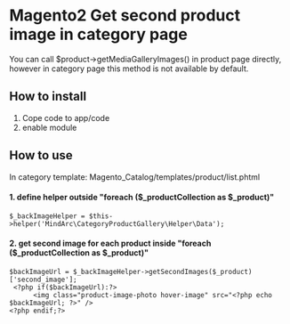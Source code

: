 # Magento2 Get second product image in category page

You can call $product->getMediaGalleryImages() in product page directly, 
however in category page this method is not available by default.

## How to install
1. Cope code to app/code
2. enable module

## How to use

In category template: Magento_Catalog/templates/product/list.phtml

#### 1. define helper outside "foreach ($_productCollection as $_product)"
```
$_backImageHelper = $this->helper('MindArc\CategoryProductGallery\Helper\Data');
```
#### 2. get second image for each product inside "foreach ($_productCollection as $_product)"
```
$backImageUrl = $_backImageHelper->getSecondImages($_product)['second_image'];
 <?php if($backImageUrl):?>
      <img class="product-image-photo hover-image" src="<?php echo $backImageUrl; ?>" />
<?php endif;?>
```

